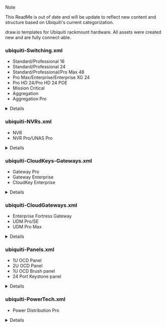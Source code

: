 > [!NOTE]
> This ReadMe is out of date and will be update to reflect new content and structure based on Ubiquiti's current categorization.


draw.io templates for Ubiquiti rackmount hardware.
All assets were created new and are fully connect-able.

### ubiquiti-Switching.xml
- Standard/Professional 16
- Standard/Professional 24
- Standard/Professional/Pro Max 48
- Pro Max/Enterprise/Enterprise XG 24
- Pro HD 24/Pro HD 24 POE
- Mission Critical
- Aggregation
- Aggregation Pro
<details>
  <img width="1401" alt="Screenshot 2025-01-11 at 11 29 38 PM" src="https://github.com/user-attachments/assets/7f8bbdea-cae1-4f9e-809e-1cb1bbf53f21" />
</details>
  
### ubiquiti-NVRs.xml
- NVR
- NVR Pro/UNAS Pro
<details>
<img width="836" alt="nvrs" src="https://github.com/WhiskeyTang0F0xtr0t/unifi/assets/9803191/9f468e17-81a7-4ce8-97e7-c0c9a4567541">
</details>

### ubiquiti-CloudKeys-Gateways.xml
- Gateway Pro
- Gateway Enterprise
- CloudKey Enterprise
<details>
<img width="1467" alt="CloudKeys Gateways" src="https://github.com/user-attachments/assets/585dd12b-6b10-413d-a13c-acc81569980c">
</details>

### ubiquiti-CloudGateways.xml
- Enterprise Fortress Gateway
- UDM Pro/SE
- UDM Pro Max
<details>
<img width="1469" alt="Cloud Gateways" src="https://github.com/user-attachments/assets/6d039544-8eba-4916-92d0-70438ab33104">
</details>

### ubiquiti-Panels.xml
- 1U OCD Panel
- 2U OCD Panel
- 1U OCD Brush panel
- 24 Port Keystone panel
<details>
<img width="1368" alt="panels" src="https://github.com/user-attachments/assets/44e5883c-db26-410f-b52c-9d602f1159ec">
</details>

### ubiquiti-PowerTech.xml
- Power Distribution Pro
<details>
<img width="1291" alt="Screenshot 2024-11-15 at 4 34 18 PM" src="https://github.com/user-attachments/assets/cc7b7287-1103-49d0-978d-42f34494b285">
</details>
